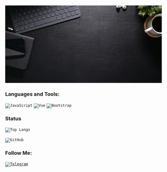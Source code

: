 [![Header](https://github.com/AndrewMarty/AndrewMarty/blob/Master/background.jpg)]()
### Languages and Tools:

<code>![JavaScript](https://img.shields.io/badge/-JavaScript-090909?style=for-the-badge&logo=JavaScript&logoColor=E9D54D)</code>
<code>![Vue](https://img.shields.io/badge/Vue.js-35495E?style=for-the-badge&logo=vuedotjs&logoColor=4FC08D)</code>
<code>![Bootstrap](https://img.shields.io/badge/-Bootstrap-090909?style=for-the-badge&logo=Bootstrap&logoColor)</code>

### Status

<code>![Top Langs](https://github-readme-stats.vercel.app/api/top-langs/?username=AndrewMarty&langs_count=4&show_icons=true&bg_color=00000000&title_color=fff&icon_color=ff7a45&text_color=8c8c8c)</code>

<code>![GitHub](https://github-readme-stats.vercel.app/api?username=AndrewMarty&show_icons=true&bg_color=00000000&title_color=fff&icon_color=ff7a45&text_color=8c8c8c)</code>

### Follow Me:

<code>[![Telegram](https://img.shields.io/badge/-Telegram-090909?style=for-the-badge&logo=telegram&logoColor=27A0D9)](https://t.me/Andrey_marty)</code>
